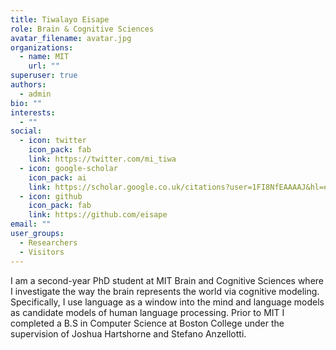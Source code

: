 ```yaml
---
title: Tiwalayo Eisape
role: Brain & Cognitive Sciences
avatar_filename: avatar.jpg
organizations:
  - name: MIT
    url: ""
superuser: true
authors:
  - admin
bio: ""
interests:
  - ""
social:
  - icon: twitter
    icon_pack: fab
    link: https://twitter.com/mi_tiwa
  - icon: google-scholar
    icon_pack: ai
    link: https://scholar.google.co.uk/citations?user=1FI8NfEAAAAJ&hl=en&oi=ao
  - icon: github
    icon_pack: fab
    link: https://github.com/eisape
email: ""
user_groups:
  - Researchers
  - Visitors
---
```

I am a second-year PhD student at MIT Brain and Cognitive Sciences where I investigate the way the brain represents the world via cognitive modeling. Specifically, I use language as a window into the mind and language models as candidate models of human language processing. Prior to MIT I completed a B.S in  Computer Science at Boston College under the supervision of Joshua Hartshorne and Stefano Anzellotti.
